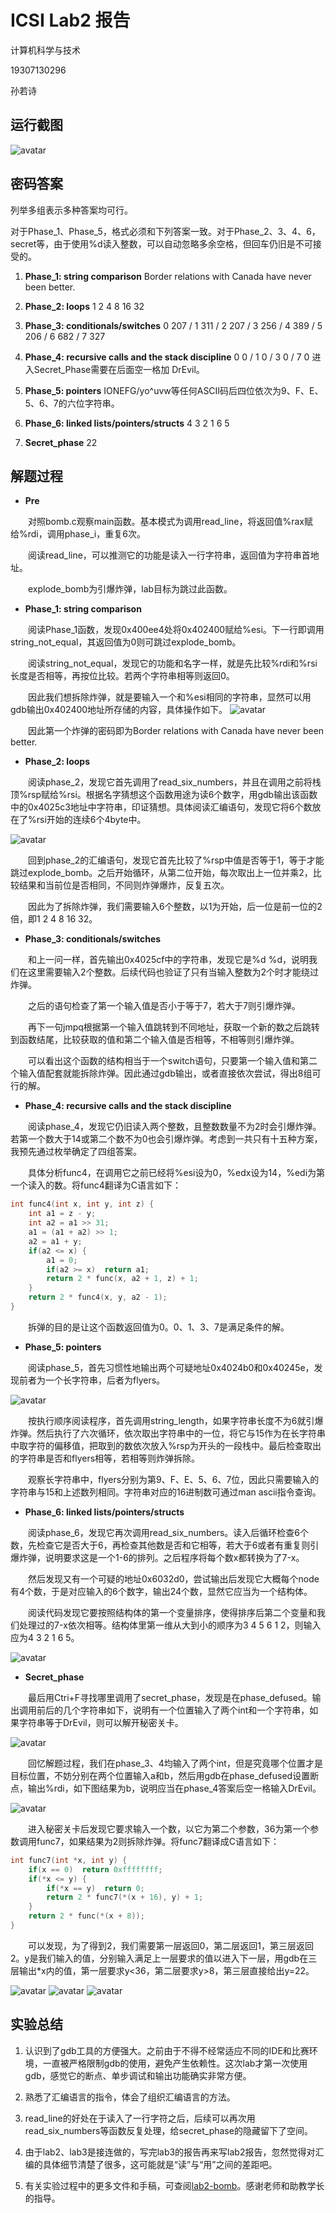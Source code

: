 # ICSⅠ Lab2 报告

计算机科学与技术

19307130296

孙若诗

## 运行截图

![avatar](results.png)  

## 密码答案

列举多组表示多种答案均可行。

对于Phase_1、Phase_5，格式必须和下列答案一致。对于Phase_2、3、4、6，secret等，由于使用%d读入整数，可以自动忽略多余空格，但回车仍旧是不可接受的。

1. **Phase_1: string comparison**
Border relations with Canada have never been better.

2. **Phase_2: loops**
1 2 4 8 16 32

3. **Phase_3: conditionals/switches**
0 207 / 1 311 / 2 207 / 3 256 / 4 389 / 5 206 / 6 682 / 7 327

4. **Phase_4: recursive calls and the stack discipline**
0 0 / 1 0 / 3 0 / 7 0
进入Secret_Phase需要在后面空一格加 DrEvil。

5. **Phase_5: pointers**
IONEFG/yo^uvw等任何ASCII码后四位依次为9、F、E、5、6、7的六位字符串。

6. **Phase_6: linked lists/pointers/structs**
4 3 2 1 6 5

7. **Secret_phase**
22

## 解题过程

* **Pre**

&emsp;&emsp;对照bomb.c观察main函数。基本模式为调用read_line，将返回值%rax赋给%rdi，调用phase_i，重复6次。

&emsp;&emsp;阅读read_line，可以推测它的功能是读入一行字符串，返回值为字符串首地址。

&emsp;&emsp;explode_bomb为引爆炸弹，lab目标为跳过此函数。

* **Phase_1: string comparison**

&emsp;&emsp;阅读Phase_1函数，发现0x400ee4处将0x402400赋给%esi。下一行即调用string_not_equal，其返回值为0则可跳过explode_bomb。

&emsp;&emsp;阅读string_not_equal，发现它的功能和名字一样，就是先比较%rdi和%rsi长度是否相等，再按位比较。若两个字符串相等则返回0。

&emsp;&emsp;因此我们想拆除炸弹，就是要输入一个和%esi相同的字符串，显然可以用gdb输出0x402400地址所存储的内容，具体操作如下。
![avatar](phase_1.png)

&emsp;&emsp;因此第一个炸弹的密码即为Border relations with Canada have never been better.

* **Phase_2: loops**

&emsp;&emsp;阅读phase_2，发现它首先调用了read_six_numbers，并且在调用之前将栈顶%rsp赋给%rsi。根据名字猜想这个函数用途为读6个数字，用gdb输出该函数中的0x4025c3地址中字符串，印证猜想。具体阅读汇编语句，发现它将6个数放在了%rsi开始的连续6个4byte中。

![avatar](phase_2.png)

&emsp;&emsp;回到phase_2的汇编语句，发现它首先比较了%rsp中值是否等于1，等于才能跳过explode_bomb。之后开始循环，从第二位开始，每次取出上一位并乘2，比较结果和当前位是否相同，不同则炸弹爆炸，反复五次。

&emsp;&emsp;因此为了拆除炸弹，我们需要输入6个整数，以1为开始，后一位是前一位的2倍，即1 2 4 8 16 32。

* **Phase_3: conditionals/switches**

&emsp;&emsp;和上一问一样，首先输出0x4025cf中的字符串，发现它是%d %d，说明我们在这里需要输入2个整数。后续代码也验证了只有当输入整数为2个时才能绕过炸弹。

&emsp;&emsp;之后的语句检查了第一个输入值是否小于等于7，若大于7则引爆炸弹。

&emsp;&emsp;再下一句jmpq根据第一个输入值跳转到不同地址，获取一个新的数之后跳转到函数结尾，比较获取的值和第二个输入值是否相等，不相等则引爆炸弹。

&emsp;&emsp;可以看出这个函数的结构相当于一个switch语句，只要第一个输入值和第二个输入值配套就能拆除炸弹。因此通过gdb输出，或者直接依次尝试，得出8组可行的解。

* **Phase_4: recursive calls and the stack discipline**

&emsp;&emsp;阅读phase_4，发现它仍旧读入两个整数，且整数数量不为2时会引爆炸弹。若第一个数大于14或第二个数不为0也会引爆炸弹。考虑到一共只有十五种方案，我预先通过枚举确定了四组答案。

&emsp;&emsp;具体分析func4，在调用它之前已经将%esi设为0，%edx设为14，%edi为第一个读入的数。将func4翻译为C语言如下：

~~~C
int func4(int x, int y, int z) {
    int a1 = z - y;
    int a2 = a1 >> 31;
    a1 = (a1 + a2) >> 1;
    a2 = a1 + y;
    if(a2 <= x) {
        a1 = 0;
        if(a2 >= x)  return a1;
        return 2 * func(x, a2 + 1, z) + 1;
    }
    return 2 * func4(x, y, a2 - 1);
}
~~~

&emsp;&emsp;拆弹的目的是让这个函数返回值为0。0、1、3、7是满足条件的解。

* **Phase_5: pointers**

&emsp;&emsp;阅读phase_5，首先习惯性地输出两个可疑地址0x4024b0和0x40245e，发现前者为一个长字符串，后者为flyers。

![avatar](phase_5.png)

&emsp;&emsp;按执行顺序阅读程序，首先调用string_length，如果字符串长度不为6就引爆炸弹。然后执行了六次循环，依次取出字符串中的一位，将它与15作为在长字符串中取字符的偏移值，把取到的数依次放入%rsp为开头的一段栈中。最后检查取出的字符串是否和flyers相等，若相等则炸弹拆除。

&emsp;&emsp;观察长字符串中，flyers分别为第9、F、E、5、6、7位，因此只需要输入的字符串与15和上述数列相同。字符串对应的16进制数可通过man ascii指令查询。

* **Phase_6: linked lists/pointers/structs**

&emsp;&emsp;阅读phase_6，发现它再次调用read_six_numbers。读入后循环检查6个数，先检查它是否大于6，再检查其他数是否和它相等，若大于6或者有重复则引爆炸弹，说明要求这是一个1-6的排列。之后程序将每个数x都转换为了7-x。

&emsp;&emsp;然后发现又有一个可疑的地址0x6032d0，尝试输出后发现它大概每个node有4个数，于是对应输入的6个数字，输出24个数，显然它应当为一个结构体。

&emsp;&emsp;阅读代码发现它要按照结构体的第一个变量排序，使得排序后第二个变量和我们处理过的7-x依次相等。结构体里第一维从大到小的顺序为3 4 5 6 1 2，则输入应为4 3 2 1 6 5。

![avatar](list.png)

* **Secret_phase**

&emsp;&emsp;最后用Ctri+F寻找哪里调用了secret_phase，发现是在phase_defused。输出调用前后的几个字符串如下，说明有一个位置输入了两个int和一个字符串，如果字符串等于DrEvil，则可以解开秘密关卡。

![avatar](intosecret.png)

&emsp;&emsp;回忆解题过程，我们在phase_3、4均输入了两个int，但是究竟哪个位置才是目标位置，不妨分别在两个位置输入a和b，然后用gdb在phase_defused设置断点，输出%rdi，如下图结果为b，说明应当在phase_4答案后空一格输入DrEvil。

![avatar](position.png)

&emsp;&emsp;进入秘密关卡后发现它要求输入一个数，以它为第二个参数，36为第一个参数调用func7，如果结果为2则拆除炸弹。将func7翻译成C语言如下：

~~~C
int func7(int *x, int y) {
    if(x == 0)  return 0xffffffff;
    if(*x <= y) {
        if(*x == y)  return 0;
        return 2 * func7(*(x + 16), y) + 1;
    }
    return 2 * func(*(x + 8));
}
~~~

&emsp;&emsp;可以发现，为了得到2，我们需要第一层返回0，第二层返回1，第三层返回2。y是我们输入的值，分别输入满足上一层要求的值以进入下一层，用gdb在三层输出*x内的值，第一层要求y<36，第二层要求y>8，第三层直接给出y=22。

![avatar](cell1.png)
![avatar](cell2.png)
![avatar](cell3.png)

## 实验总结

1. 认识到了gdb工具的方便强大。之前由于不得不经常适应不同的IDE和比赛环境，一直被严格限制gdb的使用，避免产生依赖性。这次lab才第一次使用gdb，感觉它的断点、单步调试和输出功能确实非常方便。

2. 熟悉了汇编语言的指令，体会了组织汇编语言的方法。

3. read_line的好处在于读入了一行字符之后，后续可以再次用read_six_numbers等函数反复处理，给secret_phase的隐藏留下了空间。

4. 由于lab2、lab3是接连做的，写完lab3的报告再来写lab2报告，忽然觉得对汇编的具体细节清楚了很多，这可能就是“读”与“用”之间的差距吧。

5. 有关实验过程中的更多文件和手稿，可查阅[lab2-bomb](https://github.com/moyiii-ai/ICS-2020/tree/main/lab2-bomb)。感谢老师和助教学长的指导。
